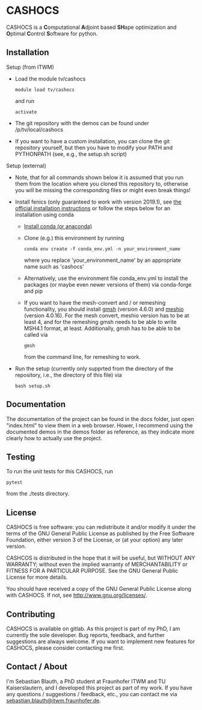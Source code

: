CASHOCS
=========

CASHOCS is a **C**omputational **A**djoint based **SH**ape optimization and **O**ptimal **C**ontrol **S**oftware for python.


Installation
------------

Setup (from ITWM)

- Load the module tv/cashocs

    `module load tv/cashocs`

    and run

    `activate`

- The git repository with the demos can be found under /p/tv/local/cashocs

- If you want to have a custom installation, you can clone the git repository yourself,
  but then you have to modify your PATH and PYTHONPATH (see, e.g., the setup.sh script)


Setup (external)

- Note, that for all commands shown below it is assumed that you run them from
  the location where you cloned this repository to, otherwise you will be missing
  the corresponding files or might even break things!

- Install fenics (only guaranteed to work with version 2019.1), see
  [the official installation instructions](https://fenicsproject.org/download/)
  or follow the steps below for an installation using conda

  - [Install conda (or anaconda)](https://docs.conda.io/projects/conda/en/latest/user-guide/install/index.html)

  - Clone (e.g.) this environment by running

    `conda env create -f conda_env.yml -n your_environment_name`

    where you replace 'your_environment_name' by an appropriate name such as 'cashocs'

  - Alternatively, use the environment file conda_env.yml to install the packages
    (or maybe even newer versions of them) via conda-forge and pip

  - If you want to have the mesh-convert and / or remeshing functionality, you should
    install [gmsh](https://gmsh.info) (version 4.6.0) and [meshio](https://pypi.org/project/meshio/4.0.16/) (version 4.0.16).
    For the mesh convert, meshio version has to be at least 4, and for the remeshing
    gmsh needs to be able to write MSH4.1 format, at least. Additionally, gmsh has to
    be able to be called via

    `gmsh`

    from the command line, for remeshing to work.

- Run the setup (currently only supprted from the directory of the repository, i.e.,
  the directory of this file) via

    `bash setup.sh`


Documentation
-------------

The documentation of the project can be found in the docs folder, just open "index.html"
to view them in a web browser. Hower, I recommend using the documented demos in the demos
folder as reference, as they indicate more clearly how to actually use the project.


Testing
-------

To run the unit tests for this CASHOCS, run

    pytest

from the ./tests directory.


License
-------

CASHOCS is free software: you can redistribute it and/or modify it under the terms of the GNU General Public License as published by the Free Software Foundation, either version 3 of the License, or (at your option) any later version.

CASHCOS is distributed in the hope that it will be useful, but WITHOUT ANY WARRANTY; without even the implied warranty of MERCHANTABILITY or FITNESS FOR A PARTICULAR PURPOSE. See the GNU General Public License for more details.

You should have received a copy of the GNU General Public License along with CASHOCS. If not, see <http://www.gnu.org/licenses/>.


Contributing
------------

CASHOCS is available on gitlab. As this project is part of my PhD, I am currently
the sole developer. Bug reports, feedback, and further suggestions are always
welcome. If you want to implement new features for CASHOCS, please consider
contacting me first.


Contact / About
---------------

I'm Sebastian Blauth, a PhD student at Fraunhofer ITWM and TU Kaiserslautern,
and I developed this project as part of my work. If you have any questions /
suggestions / feedback, etc., you can contact me via
[sebastian.blauth@itwm.fraunhofer.de](mailto:sebastian.blauth@itwm.fraunhofer.de).
